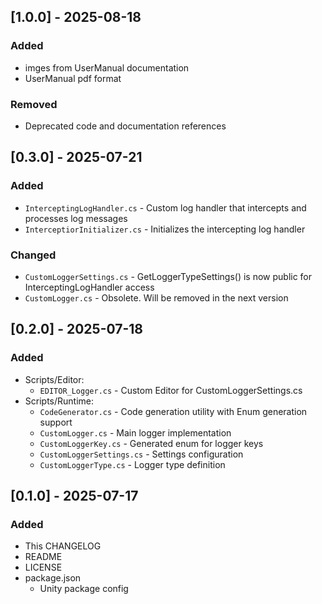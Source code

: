 ## [1.0.0] - 2025-08-18

### Added
- imges from UserManual documentation
- UserManual pdf format

### Removed
- Deprecated code and documentation references

## [0.3.0] - 2025-07-21

### Added
- `InterceptingLogHandler.cs` - Custom log handler that intercepts and processes log messages
- `InterceptiorInitializer.cs` - Initializes the intercepting log handler

### Changed
- `CustomLoggerSettings.cs` - GetLoggerTypeSettings() is now public for InterceptingLogHandler access
- `CustomLogger.cs` - Obsolete. Will be removed in the next version


## [0.2.0] - 2025-07-18

### Added
- Scripts/Editor:
  - `EDITOR_Logger.cs` - Custom Editor for CustomLoggerSettings.cs
- Scripts/Runtime:
  - `CodeGenerator.cs` - Code generation utility with Enum generation support
  - `CustomLogger.cs` - Main logger implementation
  - `CustomLoggerKey.cs` - Generated enum for logger keys
  - `CustomLoggerSettings.cs` - Settings configuration
  - `CustomLoggerType.cs` - Logger type definition


## [0.1.0] - 2025-07-17

### Added
- This CHANGELOG
- README
- LICENSE
- package.json
  - Unity package config
